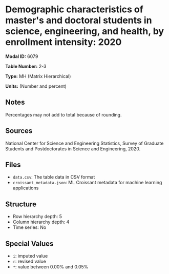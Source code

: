 # Demographic characteristics of master's and doctoral students in science, engineering, and health, by enrollment intensity: 2020

**Modal ID:** 6079

**Table Number:** 2-3

**Type:** MH (Matrix Hierarchical)

**Units:** (Number and percent)

## Notes

Percentages may not add to total because of rounding.

## Sources

National Center for Science and Engineering Statistics, Survey of Graduate Students and Postdoctorates in Science and Engineering, 2020.

## Files

- `data.csv`: The table data in CSV format
- `croissant_metadata.json`: ML Croissant metadata for machine learning applications

## Structure

- Row hierarchy depth: 5
- Column hierarchy depth: 4
- Time series: No

## Special Values

- `i`: imputed value
- `r`: revised value
- `*`: value between 0.00% and 0.05%
